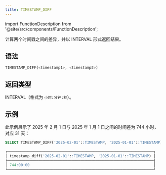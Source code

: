 ```yaml
---
title: TIMESTAMP_DIFF
---
```


import FunctionDescription from '@site/src/components/FunctionDescription';

<FunctionDescription description="引入或更新于：v1.2.690"/>

计算两个时间戳之间的差异，并以 INTERVAL 形式返回结果。

## 语法

```sql
TIMESTAMP_DIFF(<timestamp1>, <timestamp2>)
```

## 返回类型

INTERVAL（格式为 `小时:分钟:秒`）。

## 示例

此示例展示了 2025 年 2 月 1 日与 2025 年 1 月 1 日之间的时间差为 744 小时，对应 31 天：

```sql
SELECT TIMESTAMP_DIFF('2025-02-01'::TIMESTAMP, '2025-01-01'::TIMESTAMP);

┌──────────────────────────────────────────────────────────────────┐
│ timestamp_diff('2025-02-01'::TIMESTAMP, '2025-01-01'::TIMESTAMP) │
├──────────────────────────────────────────────────────────────────┤
│ 744:00:00                                                        │
└──────────────────────────────────────────────────────────────────┘
```